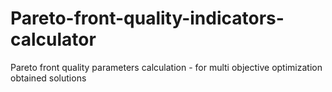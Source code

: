 # Pareto-front-quality-indicators-calculator
Pareto front quality parameters calculation - for multi objective optimization obtained solutions
